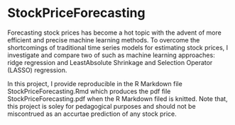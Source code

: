 # StockPriceForecasting
 Forecasting stock prices has become a hot topic with the advent of more efficient and precise machine learning methods. To overcome the shortcomings of traditional time series models for estimating stock prices, I investigate and compare two of such as machine learning approaches: ridge regression and LeastAbsolute Shrinkage and Selection Operator (LASSO) regression.
 
 In this project, I provide reproducible in the R Markdown file StockPriceForecasting.Rmd which produces the pdf file StockPriceForecasting.pdf when the R Markdown filed is knitted. Note that, this project is soley for pedagogical purposes and should not be miscontrued as an accurtae prediction of any stock price.
